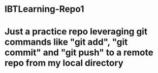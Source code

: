 # IBTLearning-Repo1

# Just a practice repo leveraging git commands like "git add", "git commit" and "git push" to a remote repo from my local directory

